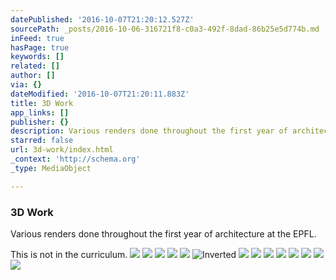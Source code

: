 ```yaml
---
datePublished: '2016-10-07T21:20:12.527Z'
sourcePath: _posts/2016-10-06-316721f8-c0a3-492f-8dad-86b25e5d774b.md
inFeed: true
hasPage: true
keywords: []
related: []
author: []
via: {}
dateModified: '2016-10-07T21:20:11.883Z'
title: 3D Work
app_links: []
publisher: {}
description: Various renders done throughout the first year of architecture at the EPFL.
starred: false
url: 3d-work/index.html
_context: 'http://schema.org'
_type: MediaObject

---
```

### 3D Work

Various renders done throughout the first year of architecture at the EPFL.

This is not in the curriculum.
![](https://s3-us-west-2.amazonaws.com/the-grid-img/p/3d30ca9693fd45bc7d36a5cb7ef6f8c88e444c5e.jpg)
![](https://the-grid-user-content.s3-us-west-2.amazonaws.com/54ad112a-16de-4fdb-ac86-a596c6ee5e81.jpg)
![](https://the-grid-user-content.s3-us-west-2.amazonaws.com/48de3ef7-4d81-42b3-bbb5-caf2698225b7.jpg)
![](https://s3-us-west-2.amazonaws.com/the-grid-img/p/c0b79af563f010fec507a9e2b219c5f4c1089ca1.jpg)
![](https://the-grid-user-content.s3-us-west-2.amazonaws.com/64eb31ee-571d-4e87-ba57-cf1bcf099eff.jpg)
![Inverted](https://the-grid-user-content.s3-us-west-2.amazonaws.com/cbbc7b66-c3f5-4427-8f3d-ecfae4a04704.jpg)
![](https://the-grid-user-content.s3-us-west-2.amazonaws.com/ccc582a2-0398-44e3-b123-aaaf71cb8c63.jpg)
![](https://the-grid-user-content.s3-us-west-2.amazonaws.com/8cdbf642-790e-47aa-8924-49b09e55d226.jpg)
![](https://the-grid-user-content.s3-us-west-2.amazonaws.com/c0505109-d39d-4f41-83dd-3d8b8583613c.jpg)
![](https://s3-us-west-2.amazonaws.com/the-grid-img/p/024fa2097e13de60137ffb2c266e55cedbe760ac.jpg)
![](https://the-grid-user-content.s3-us-west-2.amazonaws.com/5445cbb4-75b8-4fbe-8e4f-4bca56654001.jpg)
![](https://the-grid-user-content.s3-us-west-2.amazonaws.com/0f72ae43-dff3-4f96-959d-1aa4f81717fc.jpg)
![](https://the-grid-user-content.s3-us-west-2.amazonaws.com/871f58bb-87d4-41ef-8c5c-4d30cae2ada1.jpg)
![](https://the-grid-user-content.s3-us-west-2.amazonaws.com/521fee21-c934-420a-84dd-ce0a4adeff08.jpg)
